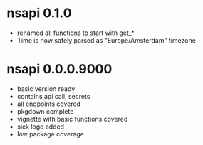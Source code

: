 # nsapi 0.1.0

* renamed all functions to start with get_*
* Time is now safely parsed as "Europe/Amsterdam" timezone

# nsapi 0.0.0.9000

* basic version ready
* contains api call, secrets
* all endpoints covered
* pkgdown complete
* vignette with basic functions covered
* sick logo added
* low package coverage


